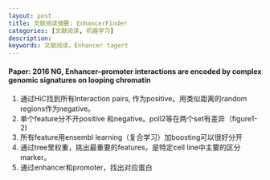 ```yaml
---
layout: post
title: 文献阅读摘要: EnhancerFinder
categories: [文献阅读, 机器学习]
description: 
keywords: 文献阅读，Enhancer tagert
---
```


#### Paper: 2016 NG, Enhancer–promoter interactions are encoded by complex genomic signatures on looping chromatin
1. 通过HiC找到所有Interaction pairs, 作为positive。用类似距离的random regions作为negative。  
2. 单个feature分不开positive 和negative。poll2等在两个set有差异（figure1-2)  
3. 所有feature用ensembl learning（复合学习）加boosting可以很好分开  
4. 通过tree里权重，挑出最重要的features，是特定cell line中主要的区分marker。  
5. 通过enhancer和promoter，找出对应蛋白  

